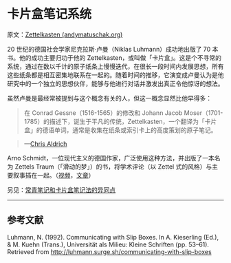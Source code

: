 # 卡片盒笔记系统

原文：[Zettelkasten (andymatuschak.org)](https://notes.andymatuschak.org/z2QvtE9w5zs49x7WUeG8Ut1vywHDLiG2Wkm9p)

20 世纪的德国社会学家尼克拉斯·卢曼（Niklas Luhmann）成功地出版了 70 本书。他的成功主要归功于他的 Zettelkasten，或叫做「卡片盒」。这是个不寻常的系统，通过在数以千计的原子纸条上慢慢迭代，在很长一段时间内发展思想，所有这些纸条都是相互密集地联系在一起的。随着时间的推移，它演变成卢曼认为是他研究中的一个独立的思想伙伴，能够与他进行对话并激发出真正令他惊讶的想法。

虽然卢曼是最经常被提到与这个概念有关的人，但这一概念显然比他早得多：

> 在 Conrad Gessne（1516-1565）的修改和 Johann Jacob Moser（1701-1785）的描述下，诞生于平凡的传统，Zettelkasten，一个翻译为「卡片盒」的德语单词，通常是收集在纸条或索引卡上的高度策划的原子笔记。

> —[Chris Aldrich](https://boffosocko.com/2021/07/03/differentiating-online-variations-of-the-commonplace-book-digital-gardens-wikis-zettlekasten-waste-books-florilegia-and-second-brains/)

Arno Schmidt，一位现代主义的德国作家，广泛使用这种方法，并出版了一本名为 Zettels Traum（「滑动的梦」）的书，将学术评论（以 Zettel 式的风格）与主要叙事插在一起。（[视频](https://vimeo.com/6422567)，[文章](https://www.zinzin.com/observations/2013/who-was-arno-schmidt-and-what-is-zettels-traum-some-evidentiary-fragments/)）

另见：[常青笔记和卡片盒笔记法的异同点](https://notes.andymatuschak.org/z4AX7pHAu5uUfmrq4K4zig9x8jmmF62XgaMXm)

------

## 参考文献

Luhmann, N. (1992). Communicating with Slip Boxes. In A. Kieserling (Ed.), & M. Kuehn (Trans.), Universität als Milieu: Kleine Schriften (pp. 53–61). Retrieved from http://luhmann.surge.sh/communicating-with-slip-boxes